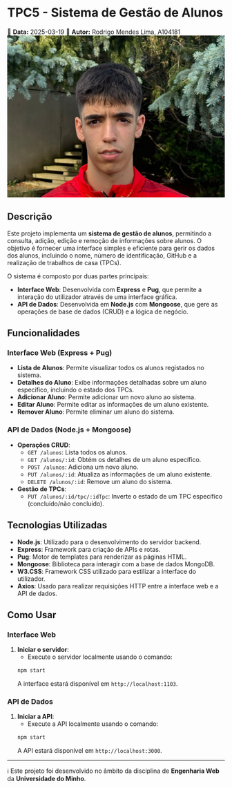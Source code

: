 # TPC5 - Sistema de Gestão de Alunos

📅 **Data:** 2025-03-19
👤 **Autor:** Rodrigo Mendes Lima, A104181  
![Foto](../Images/foto.jpg)  

## Descrição

Este projeto implementa um **sistema de gestão de alunos**, permitindo a consulta, adição, edição e remoção de informações sobre alunos. O objetivo é fornecer uma interface simples e eficiente para gerir os dados dos alunos, incluindo o nome, número de identificação, GitHub e a realização de trabalhos de casa (TPCs).

O sistema é composto por duas partes principais:
- **Interface Web**: Desenvolvida com **Express** e **Pug**, que permite a interação do utilizador através de uma interface gráfica.
- **API de Dados**: Desenvolvida em **Node.js** com **Mongoose**, que gere as operações de base de dados (CRUD) e a lógica de negócio.

## Funcionalidades

### Interface Web (Express + Pug)
- **Lista de Alunos**: Permite visualizar todos os alunos registados no sistema.
- **Detalhes do Aluno**: Exibe informações detalhadas sobre um aluno específico, incluindo o estado dos TPCs.
- **Adicionar Aluno**: Permite adicionar um novo aluno ao sistema.
- **Editar Aluno**: Permite editar as informações de um aluno existente.
- **Remover Aluno**: Permite eliminar um aluno do sistema.

### API de Dados (Node.js + Mongoose)
- **Operações CRUD**: 
  - `GET /alunos`: Lista todos os alunos.
  - `GET /alunos/:id`: Obtém os detalhes de um aluno específico.
  - `POST /alunos`: Adiciona um novo aluno.
  - `PUT /alunos/:id`: Atualiza as informações de um aluno existente.
  - `DELETE /alunos/:id`: Remove um aluno do sistema.
- **Gestão de TPCs**:
  - `PUT /alunos/:id/tpc/:idTpc`: Inverte o estado de um TPC específico (concluído/não concluído).

## Tecnologias Utilizadas

- **Node.js**: Utilizado para o desenvolvimento do servidor backend.
- **Express**: Framework para criação de APIs e rotas.
- **Pug**: Motor de templates para renderizar as páginas HTML.
- **Mongoose**: Biblioteca para interagir com a base de dados MongoDB.
- **W3.CSS**: Framework CSS utilizado para estilizar a interface do utilizador.
- **Axios**: Usado para realizar requisições HTTP entre a interface web e a API de dados.

## Como Usar

### Interface Web
1. **Iniciar o servidor**:
    - Execute o servidor localmente usando o comando:
    ```bash
    npm start
    ```
    A interface estará disponível em `http://localhost:1103`.


### API de Dados
1. **Iniciar a API**:
    - Execute a API localmente usando o comando:
    ```bash
    npm start
    ```
    A API estará disponível em `http://localhost:3000`.


---

ℹ️ Este projeto foi desenvolvido no âmbito da disciplina de **Engenharia Web** da **Universidade do Minho**.